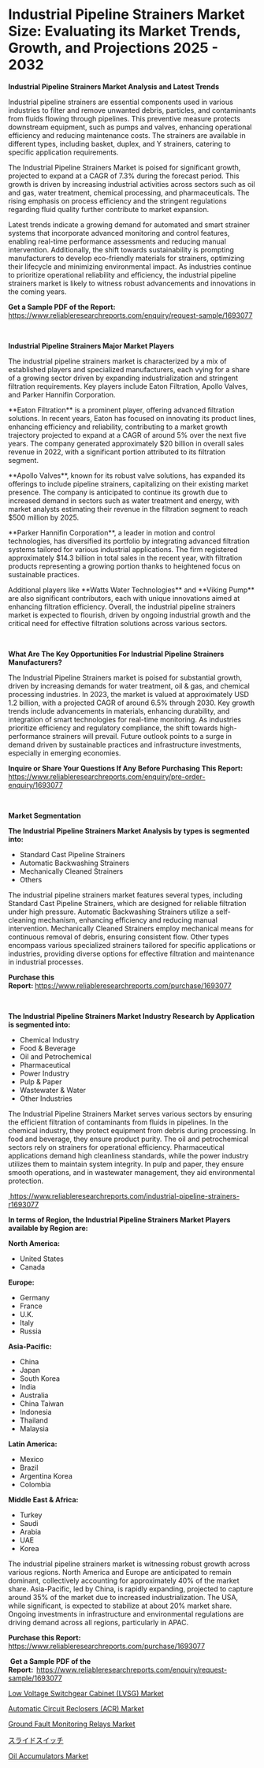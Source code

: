<p><h1>Industrial Pipeline Strainers Market Size: Evaluating its Market Trends, Growth, and Projections 2025 - 2032</h1></p><p><strong>Industrial Pipeline Strainers Market Analysis and Latest Trends</strong></p>
<p><p>Industrial pipeline strainers are essential components used in various industries to filter and remove unwanted debris, particles, and contaminants from fluids flowing through pipelines. This preventive measure protects downstream equipment, such as pumps and valves, enhancing operational efficiency and reducing maintenance costs. The strainers are available in different types, including basket, duplex, and Y strainers, catering to specific application requirements.</p><p>The Industrial Pipeline Strainers Market is poised for significant growth, projected to expand at a CAGR of 7.3% during the forecast period. This growth is driven by increasing industrial activities across sectors such as oil and gas, water treatment, chemical processing, and pharmaceuticals. The rising emphasis on process efficiency and the stringent regulations regarding fluid quality further contribute to market expansion.</p><p>Latest trends indicate a growing demand for automated and smart strainer systems that incorporate advanced monitoring and control features, enabling real-time performance assessments and reducing manual intervention. Additionally, the shift towards sustainability is prompting manufacturers to develop eco-friendly materials for strainers, optimizing their lifecycle and minimizing environmental impact. As industries continue to prioritize operational reliability and efficiency, the industrial pipeline strainers market is likely to witness robust advancements and innovations in the coming years.</p></p>
<p><strong>Get a Sample PDF of the Report:&nbsp;</strong> <a href="https://www.reliableresearchreports.com/enquiry/request-sample/1693077?utm_campaign=48&utm_medium=2&utm_source=Github&utm_content=ia&utm_term=27032025&utm_id=industrial-pipeline-strainers">https://www.reliableresearchreports.com/enquiry/request-sample/1693077</a></p>
<p>&nbsp;</p>
<p><strong>Industrial Pipeline Strainers Major Market Players</strong></p>
<p><p>The industrial pipeline strainers market is characterized by a mix of established players and specialized manufacturers, each vying for a share of a growing sector driven by expanding industrialization and stringent filtration requirements. Key players include Eaton Filtration, Apollo Valves, and Parker Hannifin Corporation.</p><p>**Eaton Filtration** is a prominent player, offering advanced filtration solutions. In recent years, Eaton has focused on innovating its product lines, enhancing efficiency and reliability, contributing to a market growth trajectory projected to expand at a CAGR of around 5% over the next five years. The company generated approximately $20 billion in overall sales revenue in 2022, with a significant portion attributed to its filtration segment.</p><p>**Apollo Valves**, known for its robust valve solutions, has expanded its offerings to include pipeline strainers, capitalizing on their existing market presence. The company is anticipated to continue its growth due to increased demand in sectors such as water treatment and energy, with market analysts estimating their revenue in the filtration segment to reach $500 million by 2025.</p><p>**Parker Hannifin Corporation**, a leader in motion and control technologies, has diversified its portfolio by integrating advanced filtration systems tailored for various industrial applications. The firm registered approximately $14.3 billion in total sales in the recent year, with filtration products representing a growing portion thanks to heightened focus on sustainable practices.</p><p>Additional players like **Watts Water Technologies** and **Viking Pump** are also significant contributors, each with unique innovations aimed at enhancing filtration efficiency. Overall, the industrial pipeline strainers market is expected to flourish, driven by ongoing industrial growth and the critical need for effective filtration solutions across various sectors.</p></p>
<p>&nbsp;</p>
<p><strong>What Are The Key Opportunities For Industrial Pipeline Strainers Manufacturers?</strong></p>
<p><p>The Industrial Pipeline Strainers market is poised for substantial growth, driven by increasing demands for water treatment, oil & gas, and chemical processing industries. In 2023, the market is valued at approximately USD 1.2 billion, with a projected CAGR of around 6.5% through 2030. Key growth trends include advancements in materials, enhancing durability, and integration of smart technologies for real-time monitoring. As industries prioritize efficiency and regulatory compliance, the shift towards high-performance strainers will prevail. Future outlook points to a surge in demand driven by sustainable practices and infrastructure investments, especially in emerging economies.</p></p>
<p><strong>Inquire or Share Your Questions If Any Before Purchasing This Report:</strong> <a href="https://www.reliableresearchreports.com/enquiry/pre-order-enquiry/1693077?utm_campaign=48&utm_medium=2&utm_source=Github&utm_content=ia&utm_term=27032025&utm_id=industrial-pipeline-strainers">https://www.reliableresearchreports.com/enquiry/pre-order-enquiry/1693077</a></p>
<p>&nbsp;</p>
<p><strong>Market Segmentation</strong></p>
<p><strong>The Industrial Pipeline Strainers Market Analysis by types is segmented into:</strong></p>
<p><ul><li>Standard Cast Pipeline Strainers</li><li>Automatic Backwashing Strainers</li><li>Mechanically Cleaned Strainers</li><li>Others</li></ul></p>
<p><p>The industrial pipeline strainers market features several types, including Standard Cast Pipeline Strainers, which are designed for reliable filtration under high pressure. Automatic Backwashing Strainers utilize a self-cleaning mechanism, enhancing efficiency and reducing manual intervention. Mechanically Cleaned Strainers employ mechanical means for continuous removal of debris, ensuring consistent flow. Other types encompass various specialized strainers tailored for specific applications or industries, providing diverse options for effective filtration and maintenance in industrial processes.</p></p>
<p><strong>Purchase this Report:&nbsp;</strong><a href="https://www.reliableresearchreports.com/purchase/1693077?utm_campaign=48&utm_medium=2&utm_source=Github&utm_content=ia&utm_term=27032025&utm_id=industrial-pipeline-strainers">https://www.reliableresearchreports.com/purchase/1693077</a></p>
<p>&nbsp;</p>
<p><strong>The Industrial Pipeline Strainers Market Industry Research by Application is segmented into:</strong></p>
<p><ul><li>Chemical Industry</li><li>Food & Beverage</li><li>Oil and Petrochemical</li><li>Pharmaceutical</li><li>Power Industry</li><li>Pulp & Paper</li><li>Wastewater & Water</li><li>Other Industries</li></ul></p>
<p><p>The Industrial Pipeline Strainers Market serves various sectors by ensuring the efficient filtration of contaminants from fluids in pipelines. In the chemical industry, they protect equipment from debris during processing. In food and beverage, they ensure product purity. The oil and petrochemical sectors rely on strainers for operational efficiency. Pharmaceutical applications demand high cleanliness standards, while the power industry utilizes them to maintain system integrity. In pulp and paper, they ensure smooth operations, and in wastewater management, they aid environmental protection.</p></p>
<p><a href="https://www.reliableresearchreports.com/industrial-pipeline-strainers-r1693077?utm_campaign=48&utm_medium=2&utm_source=Github&utm_content=ia&utm_term=27032025&utm_id=industrial-pipeline-strainers">&nbsp;https://www.reliableresearchreports.com/industrial-pipeline-strainers-r1693077</a></p>
<p><strong>In terms of Region, the Industrial Pipeline Strainers Market Players available by Region are:</strong></p>
<p>
    <p> <strong> North America: </strong>
        <ul>
            <li>United States</li>
            <li>Canada</li>
        </ul>
        </p> 
    <p> <strong> Europe: </strong>
        <ul>
            <li>Germany</li>
            <li>France</li>
            <li>U.K.</li>
            <li>Italy</li>
            <li>Russia</li>
        </ul>
        </p> 
    <p> <strong> Asia-Pacific: </strong>
        <ul>
            <li>China</li>
            <li>Japan</li>
            <li>South Korea</li>
            <li>India</li>
            <li>Australia</li>
            <li>China Taiwan</li>
            <li>Indonesia</li>
            <li>Thailand</li>
            <li>Malaysia</li>
        </ul>
        </p> 
    <p> <strong> Latin America: </strong>
        <ul>
            <li>Mexico</li>
            <li>Brazil</li>
            <li>Argentina Korea</li>
            <li>Colombia</li>
        </ul>
        </p> 
    <p> <strong> Middle East & Africa: </strong>
        <ul>
            <li>Turkey</li>
            <li>Saudi</li>
            <li>Arabia</li>
            <li>UAE</li>
            <li>Korea</li>
        </ul>
    </p>
    </p>
<p><p>The industrial pipeline strainers market is witnessing robust growth across various regions. North America and Europe are anticipated to remain dominant, collectively accounting for approximately 40% of the market share. Asia-Pacific, led by China, is rapidly expanding, projected to capture around 35% of the market due to increased industrialization. The USA, while significant, is expected to stabilize at about 20% market share. Ongoing investments in infrastructure and environmental regulations are driving demand across all regions, particularly in APAC.</p></p>
<p><strong>Purchase this Report: </strong><a href="https://www.reliableresearchreports.com/purchase/1693077?utm_campaign=48&utm_medium=2&utm_source=Github&utm_content=ia&utm_term=27032025&utm_id=industrial-pipeline-strainers">https://www.reliableresearchreports.com/purchase/1693077</a></p>
<p>&nbsp;<strong>Get a Sample PDF of the Report:&nbsp;&nbsp;</strong><a href="https://www.reliableresearchreports.com/enquiry/request-sample/1693077?utm_campaign=48&utm_medium=2&utm_source=Github&utm_content=ia&utm_term=27032025&utm_id=industrial-pipeline-strainers">https://www.reliableresearchreports.com/enquiry/request-sample/1693077</a></p>
<p><strong></strong></p>
<p><p><a href="https://github.com/djihencygnel74/Market-Research-Report-List-1/blob/main/low-voltage-switchgear-cabinet-lvsg-market.md?utm_campaign=48&utm_medium=2&utm_source=Github&utm_content=ia&utm_term=27032025&utm_id=industrial-pipeline-strainers">Low Voltage Switchgear Cabinet (LVSG) Market</a></p><p><a href="https://github.com/berkemiars2j/Market-Research-Report-List-1/blob/main/automatic-circuit-reclosers-acr-market.md?utm_campaign=48&utm_medium=2&utm_source=Github&utm_content=ia&utm_term=27032025&utm_id=industrial-pipeline-strainers">Automatic Circuit Reclosers (ACR) Market</a></p><p><a href="https://github.com/variothonia/Market-Research-Report-List-1/blob/main/ground-fault-monitoring-relays-market.md?utm_campaign=48&utm_medium=2&utm_source=Github&utm_content=ia&utm_term=27032025&utm_id=industrial-pipeline-strainers">Ground Fault Monitoring Relays Market</a></p><p><a href="https://github.com/lababdou/Market-Research-Report-List-7/blob/main/121225749704.md?utm_campaign=48&utm_medium=2&utm_source=Github&utm_content=ia&utm_term=27032025&utm_id=industrial-pipeline-strainers">スライドスイッチ</a></p><p><a href="https://github.com/kaforarvero/Market-Research-Report-List-1/blob/main/oil-accumulators-market.md?utm_campaign=48&utm_medium=2&utm_source=Github&utm_content=ia&utm_term=27032025&utm_id=industrial-pipeline-strainers">Oil Accumulators Market</a></p></p>